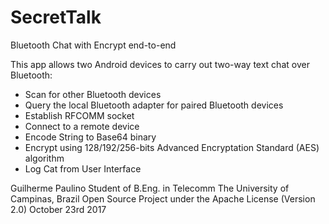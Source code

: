 # SecretTalk
Bluetooth Chat with Encrypt end-to-end

This app allows two Android devices to carry out two-way text chat over Bluetooth:
* Scan for other Bluetooth devices
* Query the local Bluetooth adapter for paired Bluetooth devices
* Establish RFCOMM socket
* Connect to a remote device
* Encode String to Base64 binary
* Encrypt using 128/192/256-bits Advanced Encryptation Standard (AES) algorithm
* Log Cat from User Interface


Guilherme Paulino
Student of B.Eng. in Telecomm
The University of Campinas, Brazil
Open Source Project under the Apache License (Version 2.0)
October 23rd 2017